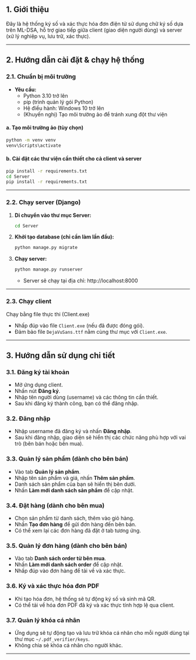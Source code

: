 ## 1. Giới thiệu
Đây là hệ thống ký số và xác thực hóa đơn điện tử sử dụng chữ ký số dựa trên ML-DSA, hỗ trợ giao tiếp giữa client (giao diện người dùng) và server (xử lý nghiệp vụ, lưu trữ, xác thực).

---

## 2. Hướng dẫn cài đặt & chạy hệ thống

### 2.1. Chuẩn bị môi trường

- **Yêu cầu:**  
  - Python 3.10 trở lên  
  - pip (trình quản lý gói Python)  
  - Hệ điều hành: Windows 10 trở lên  
  - (Khuyến nghị) Tạo môi trường ảo để tránh xung đột thư viện

#### a. Tạo môi trường ảo (tùy chọn)
```bash
python -m venv venv
venv\Scripts\activate
```

#### b. Cài đặt các thư viện cần thiết cho cả client và server
```bash
pip install -r requirements.txt
cd Server
pip install -r requirements.txt
```

---

### 2.2. Chạy server (Django)

1. **Di chuyển vào thư mục Server:**
    ```bash
    cd Server
    ```

2. **Khởi tạo database (chỉ cần làm lần đầu):**
    ```bash
    python manage.py migrate
    ```

3. **Chạy server:**
    ```bash
    python manage.py runserver
    ```
    - Server sẽ chạy tại địa chỉ: http://localhost:8000

---

### 2.3. Chạy client
 Chạy bằng file thực thi (Client.exe)
- Nhấp đúp vào file `Client.exe` (nếu đã được đóng gói).
- Đảm bảo file `DejaVuSans.ttf` nằm cùng thư mục với `Client.exe`.

---

## 3. Hướng dẫn sử dụng chi tiết

### 3.1. Đăng ký tài khoản
- Mở ứng dụng client.
- Nhấn nút **Đăng ký**.
- Nhập tên người dùng (username) và các thông tin cần thiết.
- Sau khi đăng ký thành công, bạn có thể đăng nhập.

### 3.2. Đăng nhập
- Nhập username đã đăng ký và nhấn **Đăng nhập**.
- Sau khi đăng nhập, giao diện sẽ hiển thị các chức năng phù hợp với vai trò (bên bán hoặc bên mua).

### 3.3. Quản lý sản phẩm (dành cho bên bán)
- Vào tab **Quản lý sản phẩm**.
- Nhập tên sản phẩm và giá, nhấn **Thêm sản phẩm**.
- Danh sách sản phẩm của bạn sẽ hiển thị bên dưới.
- Nhấn **Làm mới danh sách sản phẩm** để cập nhật.

### 3.4. Đặt hàng (dành cho bên mua)
- Chọn sản phẩm từ danh sách, thêm vào giỏ hàng.
- Nhấn **Tạo đơn hàng** để gửi đơn hàng đến bên bán.
- Có thể xem lại các đơn hàng đã đặt ở tab tương ứng.

### 3.5. Quản lý đơn hàng (dành cho bên bán)
- Vào tab **Danh sách order từ bên mua**.
- Nhấn **Làm mới danh sách order** để cập nhật.
- Nhấp đúp vào đơn hàng để tải về và xác thực.

### 3.6. Ký và xác thực hóa đơn PDF
- Khi tạo hóa đơn, hệ thống sẽ tự động ký số và sinh mã QR.
- Có thể tải về hóa đơn PDF đã ký và xác thực tính hợp lệ qua client.

### 3.7. Quản lý khóa cá nhân
- Ứng dụng sẽ tự động tạo và lưu trữ khóa cá nhân cho mỗi người dùng tại thư mục `~/.pdf_verifier/keys`.
- Không chia sẻ khóa cá nhân cho người khác.

---
